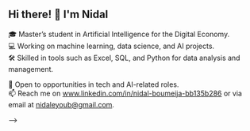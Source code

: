 ## Hi there! 👋 I'm Nidal  
🎓 Master’s student in Artificial Intelligence for the Digital Economy.  
💻 Working on machine learning, data science, and AI projects.  
🛠️ Skilled in tools such as Excel, SQL, and Python for data analysis and management.

💼 Open to opportunities in tech and AI-related roles.  
📫 Reach me on www.linkedin.com/in/nidal-boumeija-bb135b286 or via email at nidaleyoub@gmail.com.

-->
